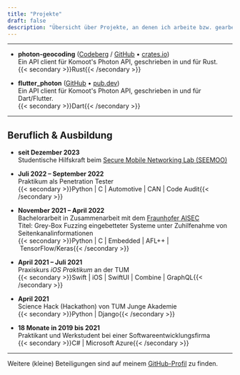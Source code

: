 ```yaml
---
title: "Projekte"
draft: false
description: "Übersicht über Projekte, an denen ich arbeite bzw. gearbeitet habe"
---
```


---

- **photon-geocoding** ([Codeberg](https://codeberg.org/vollkorntomate/photon-geocoding-rs) / [GitHub](https://github.com/vollkorntomate/photon-geocoding-rs) • [crates.io](https://crates.io/crates/photon-geocoding)) \
Ein API client für Komoot's Photon API, geschrieben in und für Rust. \
{{< secondary >}}Rust{{< /secondary >}}

- **flutter_photon** ([GitHub](https://github.com/vollkorntomate/flutter-photon/) • [pub.dev](https://pub.dev/packages/flutter_photon)) \
Ein API client für Komoot's Photon API, geschrieben in und für Dart/Flutter. \
{{< secondary >}}Dart{{< /secondary >}}

---

## Beruflich & Ausbildung

- **seit Dezember 2023** \
Studentische Hilfskraft beim [Secure Mobile Networking Lab (SEEMOO)](https://www.seemoo.tu-darmstadt.de/)

- **Juli 2022 – September 2022** \
Praktikum als Penetration Tester \
{{< secondary >}}Python | C | Automotive | CAN | Code Audit{{< /secondary >}}

- **November 2021 – April 2022** \
Bachelorarbeit in Zusammenarbeit mit dem [Fraunhofer AISEC](https://www.aisec.fraunhofer.de/) \
Titel: Grey-Box Fuzzing eingebetteter Systeme unter Zuhilfenahme von Seitenkanalinformationen \
{{< secondary >}}Python | C | Embedded | AFL++ | TensorFlow/Keras{{< /secondary >}}

- **April 2021 – Juli 2021** \
Praxiskurs *iOS Praktikum* an der TUM \
{{< secondary >}}Swift | iOS | SwiftUI | Combine | GraphQL{{< /secondary >}}

- **April 2021** \
Science Hack (Hackathon) von TUM Junge Akademie \
{{< secondary >}}Python | Django{{< /secondary >}}

- **18 Monate in 2019 bis 2021** \
Praktikant und Werkstudent bei einer Softwareentwicklungsfirma \
{{< secondary >}}C# | Microsoft Azure{{< /secondary >}}

---

Weitere (kleine) Beteiligungen sind auf meinem [GitHub-Profil](https://github.com/vollkorntomate) zu finden.
